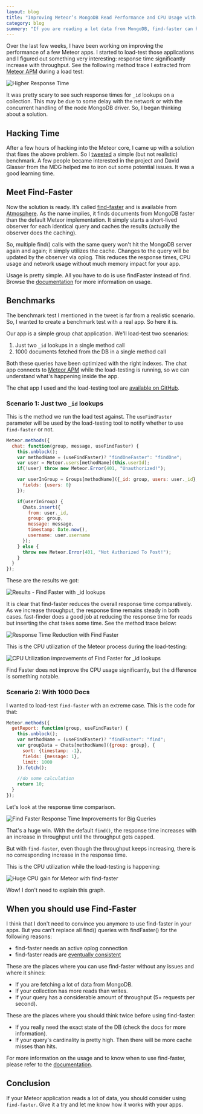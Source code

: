```yaml
---
layout: blog
title: "Improving Meteor’s MongoDB Read Performance and CPU Usage with Find-Faster"
category: blog
summery: "If you are reading a lot data from MongoDB, find-faster can help you reduce the response time as well as reduce the CPU usage."
---
```


Over the last few weeks, I have been working on improving the performance of a few Meteor apps. I started to load-test those applications and I figured out something very interesting: response time significantly increase with throughput. See the following method trace I extracted from [Meteor APM](https://meteorapm.com/) during a load test:

![Higher Response Time](https://i.cloudup.com/x_nSs7vEE8.png)

It was pretty scary to see such response times for `_id` lookups on a collection. This may be due to some delay with the network or with the concurrent handling of the node MongoDB driver. So, I began thinking about a solution.

## Hacking Time

After a few hours of hacking into the Meteor core, I came up with a solution that fixes the above problem. So I [tweeted](https://twitter.com/arunoda/status/459866024397918210) a simple (but not realistic) benchmark. A few people became interested in the project and David Glasser from the MDG helped me to iron out some potential issues. It was a good learning time.

## Meet Find-Faster

Now the solution is ready. It’s called [find-faster](https://github.com/arunoda/meteor-find-faster) and is available from [Atmosphere](https://atmospherejs.com/package/find-faster). As the name implies, it finds documents from MongoDB faster than the default Meteor implementation. It simply starts a short-lived observer for each identical query and caches the results (actually the observer does the caching).

So, multiple find() calls with the same query won't hit the MongoDB server again and again; it simply utilizes the cache. Changes to the query will be updated by the observer via oplog. This reduces the response times, CPU usage and network usage without much memory impact for your app.

Usage is pretty simple. All you have to do is use findFaster instead of find. Browse the [documentation](https://github.com/arunoda/meteor-find-faster) for more information on usage.

## Benchmarks

The benchmark test I mentioned in the tweet is far from a realistic scenario. So, I wanted to create a benchmark test with a real app. So here it is.

Our app is a simple group chat application. We'll load-test two scenarios:

1. Just two `_id` lookups in a single method call
2. 1000 documents fetched from the DB in a single method call

Both these queries have been optimized with the right indexes. The chat app connects to [Meteor APM](https://meteorapm.com/) while the load-testing is running, so we can understand what's happening inside the app.

The chat app I used and the load-testing tool are [available on GitHub](https://github.com/meteorhacks/find-faster-chat-demo).

### Scenario 1: Just two `_id` lookups

This is the method we run the load test against. The `useFindFaster` parameter will be used by the load-testing tool to notify whether to use `find-faster` or not.


~~~js
Meteor.methods({
  chat: function(group, message, useFindFaster) {
    this.unblock();
    var methodName = (useFindFaster)? "findOneFaster": "findOne";
    var user = Meteor.users[methodName](this.userId);
    if(!user) throw new Meteor.Error(401, "Unauthorized!");

    var userInGroup = Groups[methodName]({_id: group, users: user._id}, {
      fields: {users: 0}
    });

    if(userInGroup) {
      Chats.insert({
        from: user._id,
        group: group,
        message: message,
        timestamp: Date.now(),
        username: user.username
      });
    } else {
      throw new Meteor.Error(401, "Not Authorized To Post!");
    }
  }
});
~~~

These are the results we got:

![Results - Find Faster with `_id` lookups](https://i.cloudup.com/cb_r-W_vAB.png)

It is clear that find-faster reduces the overall response time comparatively. As we increase throughput, the response time remains steady in both cases. fast-finder does a good job at reducing the response time for reads but inserting the chat takes some time. See the method trace below:

![Response Time Reduction with Find Faster](https://i.cloudup.com/JWL4Llaxf1.png)

This is the CPU utilization of the Meteor process during the load-testing:

![CPU Utilization improvements of Find Faster for `_id` lookups](https://i.cloudup.com/0wzXYbbByr.png)

Find Faster does not improve the CPU usage significantly, but the difference is something notable.

### Scenario 2: With 1000 Docs

I wanted to load-test `find-faster` with an extreme case. This is the code for that:

~~~js
Meteor.methods({
  getReport: function(group, useFindFaster) {
    this.unblock();
    var methodName = (useFindFaster)? "findFaster": "find";
    var groupData = Chats[methodName]({group: group}, {
      sort: {timestamp: -1},
      fields: {message: 1},
      limit: 1000
    }).fetch();

    //do some calculation
    return 10;
  }
});
~~~

Let's look at the response time comparison.

![Find Faster Response Time Improvements for Big Queries](https://i.cloudup.com/y7114S9efd.png)

That's a huge win. With the default `find()`, the response time increases with an increase in throughput until the throughput gets capped.

But with `find-faster`, even though the throughput keeps increasing, there is no corresponding increase in the response time.

This is the CPU utilization while the load-testing is happening:

![Huge CPU gain for Meteor with find-faster](https://i.cloudup.com/kXGFStfvPj.png)

Wow! I don't need to explain this graph.

## When you should use Find-Faster

I think that I don't need to convince you anymore to use find-faster in your apps. But you can't replace all find() queries with findFaster() for the following reasons:

* find-faster needs an active oplog connection
* find-faster reads are [eventually consistent](https://github.com/arunoda/meteor-find-faster#find-faster-reads-are-eventually-consistent)

These are the places where you can use find-faster without any issues and where it shines:

* If you are fetching a lot of data from MongoDB.
* If your collection has more reads than writes.
* If your query has a considerable amount of throughput (5+ requests per second).

These are the places where you should think twice before using find-faster:

* If you really need the exact state of the DB (check the docs for more information).
* If your query's cardinality is pretty high. Then there will be more cache misses than hits.

For more information on the usage and to know when to use find-faster, please refer to the [documentation](https://github.com/arunoda/meteor-find-faster).

## Conclusion

If your Meteor application reads a lot of data, you should consider using `find-faster`. Give it a try and let me know how it works with your apps.